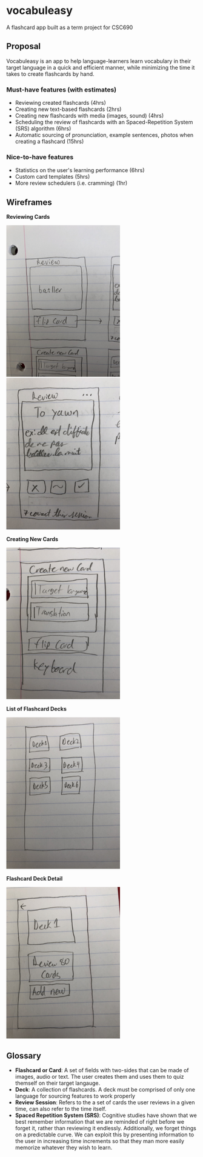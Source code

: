 # vocabuleasy

A flashcard app built as a term project for CSC690

## Proposal

Vocabuleasy is an app to help language-learners learn vocabulary in their target language in a quick and efficient manner, while minimizing the time it takes to create flashcards by hand.

### Must-have features (with estimates)

- Reviewing created flashcards (4hrs)
- Creating new text-based flashcards (2hrs)
- Creating new flashcards with media (images, sound) (4hrs)
- Scheduling the review of flashcards with an Spaced-Repetition System (SRS) algorithm (6hrs)
- Automatic sourcing of pronunciation, example sentences, photos when creating a flashcard (15hrs)

### Nice-to-have features

- Statistics on the user's learning performance (6hrs)
- Custom card templates (5hrs)
- More review schedulers (i.e. cramming) (1hr)

## Wireframes

**Reviewing Cards**

<img src="milestone1-wireframes/review-front.jpeg" alt="reviewing the front of a flashcard" width="300px"/>
<img src="milestone1-wireframes/review-back.jpeg" alt="reviewing the back of a flashcard" width="300px"/>

**Creating New Cards**

<img src="milestone1-wireframes/create-card.jpeg" alt="creating a new flashcard" width="300px" />

**List of Flashcard Decks**

<img src="milestone1-wireframes/deck-list.jpeg" alt="list of all flashcard decks" width="300px" />

**Flashcard Deck Detail**

<img src="milestone1-wireframes/deck-detail.jpeg" alt="flashcard deck detail" width="300px" />

## Glossary

- **Flashcard or Card**: A set of fields with two-sides that can be made of images, audio or text. The user creates them and uses them to quiz themself on their target langauge.
- **Deck**: A collection of flashcards. A deck must be comprised of only one language for sourcing features to work properly
- **Review Session**: Refers to the a set of cards the user reviews in a given time, can also refer to the time itself.
- **Spaced Repetition System (SRS)**: Cognitive studies have shown that we best remember information that we are reminded of right before we forget it, rather than reviewing it endlessly. Additionally, we forget things on a predictable curve. We can exploit this by presenting information to the user in increasing time increments so that they man more easily memorize whatever they wish to learn.
